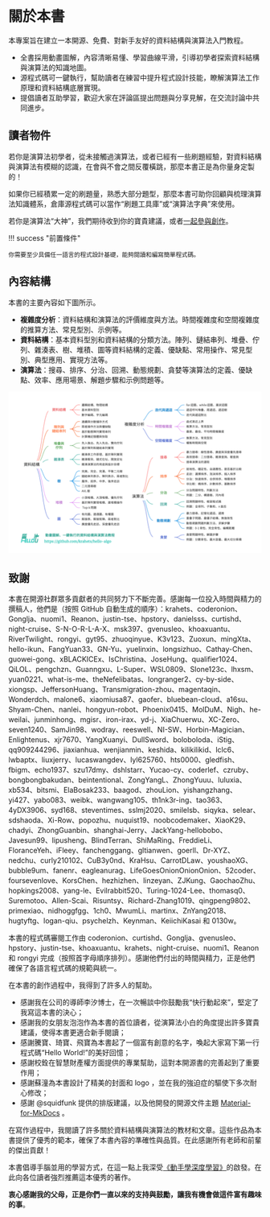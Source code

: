 # 關於本書

本專案旨在建立一本開源、免費、對新手友好的資料結構與演算法入門教程。

- 全書採用動畫圖解，內容清晰易懂、學習曲線平滑，引導初學者探索資料結構與演算法的知識地圖。
- 源程式碼可一鍵執行，幫助讀者在練習中提升程式設計技能，瞭解演算法工作原理和資料結構底層實現。
- 提倡讀者互助學習，歡迎大家在評論區提出問題與分享見解，在交流討論中共同進步。

## 讀者物件

若你是演算法初學者，從未接觸過演算法，或者已經有一些刷題經驗，對資料結構與演算法有模糊的認識，在會與不會之間反覆橫跳，那麼本書正是為你量身定製的！

如果你已經積累一定的刷題量，熟悉大部分題型，那麼本書可助你回顧與梳理演算法知識體系，倉庫源程式碼可以當作“刷題工具庫”或“演算法字典”來使用。

若你是演算法“大神”，我們期待收到你的寶貴建議，或者[一起參與創作](https://www.hello-algo.com/chapter_appendix/contribution/)。

!!! success "前置條件"

    你需要至少具備任一語言的程式設計基礎，能夠閱讀和編寫簡單程式碼。

## 內容結構

本書的主要內容如下圖所示。

- **複雜度分析**：資料結構和演算法的評價維度與方法。時間複雜度和空間複雜度的推算方法、常見型別、示例等。
- **資料結構**：基本資料型別和資料結構的分類方法。陣列、鏈結串列、堆疊、佇列、雜湊表、樹、堆積、圖等資料結構的定義、優缺點、常用操作、常見型別、典型應用、實現方法等。
- **演算法**：搜尋、排序、分治、回溯、動態規劃、貪婪等演算法的定義、優缺點、效率、應用場景、解題步驟和示例問題等。

![本書主要內容](about_the_book.assets/hello_algo_mindmap.png)

## 致謝

本書在開源社群眾多貢獻者的共同努力下不斷完善。感謝每一位投入時間與精力的撰稿人，他們是（按照 GitHub 自動生成的順序）：krahets、coderonion、Gonglja、nuomi1、Reanon、justin-tse、hpstory、danielsss、curtishd、night-cruise、S-N-O-R-L-A-X、msk397、gvenusleo、khoaxuantu、RiverTwilight、rongyi、gyt95、zhuoqinyue、K3v123、Zuoxun、mingXta、hello-ikun、FangYuan33、GN-Yu、yuelinxin、longsizhuo、Cathay-Chen、guowei-gong、xBLACKICEx、IsChristina、JoseHung、qualifier1024、QiLOL、pengchzn、Guanngxu、L-Super、WSL0809、Slone123c、lhxsm、yuan0221、what-is-me、theNefelibatas、longranger2、cy-by-side、xiongsp、JeffersonHuang、Transmigration-zhou、magentaqin、Wonderdch、malone6、xiaomiusa87、gaofer、bluebean-cloud、a16su、Shyam-Chen、nanlei、hongyun-robot、Phoenix0415、MolDuM、Nigh、he-weilai、junminhong、mgisr、iron-irax、yd-j、XiaChuerwu、XC-Zero、seven1240、SamJin98、wodray、reeswell、NI-SW、Horbin-Magician、Enlightenus、xjr7670、YangXuanyi、DullSword、boloboloda、iStig、qq909244296、jiaxianhua、wenjianmin、keshida、kilikilikid、lclc6、lwbaptx、liuxjerry、lucaswangdev、lyl625760、hts0000、gledfish、fbigm、echo1937、szu17dmy、dshlstarr、Yucao-cy、coderlef、czruby、bongbongbakudan、beintentional、ZongYangL、ZhongYuuu、luluxia、xb534、bitsmi、ElaBosak233、baagod、zhouLion、yishangzhang、yi427、yabo083、weibk、wangwang105、th1nk3r-ing、tao363、4yDX3906、syd168、steventimes、sslmj2020、smilelsb、siqyka、selear、sdshaoda、Xi-Row、popozhu、nuquist19、noobcodemaker、XiaoK29、chadyi、ZhongGuanbin、shanghai-Jerry、JackYang-hellobobo、Javesun99、lipusheng、BlindTerran、ShiMaRing、FreddieLi、FloranceYeh、iFleey、fanchenggang、gltianwen、goerll、Dr-XYZ、nedchu、curly210102、CuB3y0nd、KraHsu、CarrotDLaw、youshaoXG、bubble9um、fanenr、eagleanurag、LifeGoesOnionOnionOnion、52coder、foursevenlove、KorsChen、hezhizhen、linzeyan、ZJKung、GaochaoZhu、hopkings2008、yang-le、Evilrabbit520、Turing-1024-Lee、thomasq0、Suremotoo、Allen-Scai、Risuntsy、Richard-Zhang1019、qingpeng9802、primexiao、nidhoggfgg、1ch0、MwumLi、martinx、ZnYang2018、hugtyftg、logan-qiu、psychelzh、Keynman、KeiichiKasai 和 0130w。

本書的程式碼審閱工作由 coderonion、curtishd、Gonglja、gvenusleo、hpstory、justin-tse、khoaxuantu、krahets、night-cruise、nuomi1、Reanon 和 rongyi 完成（按照首字母順序排列）。感謝他們付出的時間與精力，正是他們確保了各語言程式碼的規範與統一。

在本書的創作過程中，我得到了許多人的幫助。

- 感謝我在公司的導師李汐博士，在一次暢談中你鼓勵我“快行動起來”，堅定了我寫這本書的決心；
- 感謝我的女朋友泡泡作為本書的首位讀者，從演算法小白的角度提出許多寶貴建議，使得本書更適合新手閱讀；
- 感謝騰寶、琦寶、飛寶為本書起了一個富有創意的名字，喚起大家寫下第一行程式碼“Hello World!”的美好回憶；
- 感謝校銓在智慧財產權方面提供的專業幫助，這對本開源書的完善起到了重要作用；
- 感謝蘇潼為本書設計了精美的封面和 logo ，並在我的強迫症的驅使下多次耐心修改；
- 感謝 @squidfunk 提供的排版建議，以及他開發的開源文件主題 [Material-for-MkDocs](https://github.com/squidfunk/mkdocs-material/tree/master) 。

在寫作過程中，我閱讀了許多關於資料結構與演算法的教材和文章。這些作品為本書提供了優秀的範本，確保了本書內容的準確性與品質。在此感謝所有老師和前輩的傑出貢獻！

本書倡導手腦並用的學習方式，在這一點上我深受[《動手學深度學習》](https://github.com/d2l-ai/d2l-zh)的啟發。在此向各位讀者強烈推薦這本優秀的著作。

**衷心感謝我的父母，正是你們一直以來的支持與鼓勵，讓我有機會做這件富有趣味的事**。
